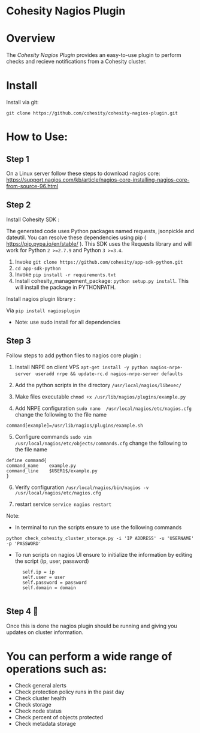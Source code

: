 

Cohesity Nagios Plugin
=================

# Overview

The *Cohesity Nagios Plugin*  provides an easy-to-use plugin to perform checks and recieve notifications from a Cohesity cluster. 


# Install

Install via git:
```
git clone https://github.com/cohesity/cohesity-nagios-plugin.git
```


# How to Use:

## Step 1
On a Linux server follow these steps to download nagios core:  
https://support.nagios.com/kb/article/nagios-core-installing-nagios-core-from-source-96.html

## Step 2 
Install Cohesity SDK : 
 

The generated code uses Python packages named requests, jsonpickle and dateutil.
You can resolve these dependencies using pip ( https://pip.pypa.io/en/stable/ ).
This SDK uses the Requests library and will work for Python ```2 >=2.7.9``` and Python ```3 >=3.4```.

  1. Invoke ```git clone https://github.com/cohesity/app-sdk-python.git```
  2. ```cd app-sdk-python```
  2. Invoke ```pip install -r requirements.txt```
  3. Install cohesity_management_package: ```python setup.py install```. 
  This will install the package in PYTHONPATH.


Install nagios plugin library : 


 Via ```pip install nagiosplugin ```
 
* Note: use sudo install for all dependencies

## Step 3
Follow steps to add python files to nagios core plugin :
 1. Install NRPE on client VPS 
 ```apt-get install -y python nagios-nrpe-server ```
```useradd nrpe && update-rc.d nagios-nrpe-server defaults```

 2.  Add the python scripts in the directory ```/usr/local/nagios/libexec/ ```
 
 3. Make files executable 
 ```chmod +x /usr/lib/nagios/plugins/example.py```
 
 4. Add NRPE configuration 
  ```sudo nano  /usr/local/nagios/etc/nagios.cfg ```
  change the following to the file name 
  ```
  command[example]=/usr/lib/nagios/plugins/example.sh
  ```
  
 5. Configure commands 
 ```sudo vim /usr/local/nagios/etc/objects/commands.cfg```
 change the following to the file name 
 
 ``` 
 define command{
 command_name    example.py 
 command_line    $USER1$/example.py 
 }
 ```
 
 6. Verify configuration ```/usr/local/nagios/bin/nagios -v /usr/local/nagios/etc/nagios.cfg ```
 
 7. restart service ```service nagios restart```

Note: 
  * In terminal to run the scripts ensure to use the following commands
  ```
  python check_cohesity_cluster_storage.py -i 'IP ADDRESS' -u 'USERNAME' -p 'PASSWORD'
  
  ```
  * To run scripts on nagios UI ensure to initialize the information by editing the script (ip, user, password)
  ```
        self.ip = ip
        self.user = user
        self.password = password
        self.domain = domain
                                              
  ```
 ## Step 4 :tada:
 
 Once this is done the nagios plugin should be running and giving you updates on cluster information.
 
# You can perform a wide range of operations such as:
* Check general alerts 
* Check protection policy runs in the past day
* Check cluster health 
* Check storage
* Check node status 
* Check percent of objects protected 
* Check metadata storage 
